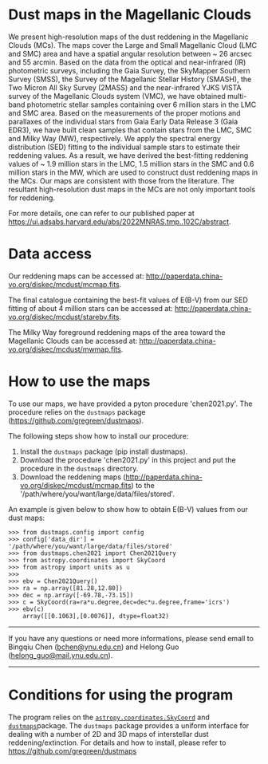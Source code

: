 # Dust maps in the Magellanic Clouds

We present high-resolution maps of the dust reddening in the Magellanic Clouds (MCs). The maps cover the Large and Small Magellanic Cloud (LMC and SMC) area and have a spatial angular resolution between ~ 26 arcsec and 55 arcmin. Based on the data from the optical and near-infrared (IR) photometric surveys, including the Gaia Survey, the SkyMapper Southern Survey (SMSS), the Survey of the Magellanic Stellar History (SMASH), the Two Micron All Sky Survey (2MASS) and the near-infrared YJKS VISTA survey of the Magellanic Clouds system (VMC), we have obtained multi-band photometric stellar samples containing over 6 million stars in the LMC and SMC area. Based on the measurements of the proper motions and parallaxes of the individual stars from Gaia Early Data Release 3 (Gaia EDR3), we have built clean samples that contain stars from the LMC, SMC and Milky Way (MW), respectively. We apply the spectral energy distribution (SED) fitting to the individual sample stars to estimate their reddening values. As a result, we have derived the best-fitting reddening values of ~ 1.9 million stars in the LMC, 1.5 million stars in the SMC and 0.6 million stars in the MW, which are used to construct dust reddening maps in the MCs. Our maps are consistent with those from the literature. The resultant high-resolution dust maps in the MCs are not only important tools for reddening.

For more details, one can refer to our published paper at https://ui.adsabs.harvard.edu/abs/2022MNRAS.tmp..102C/abstract.

# Data access

Our reddening maps can be accessed at: http://paperdata.china-vo.org/diskec/mcdust/mcmap.fits.

The final catalogue containing the best-fit values of E(B-V) from our SED fitting of about 4 million stars can be accessed at: http://paperdata.china-vo.org/diskec/mcdust/starebv.fits. 

The Milky Way foreground reddening maps of the area toward the Magellanic Clouds can be accessed at: http://paperdata.china-vo.org/diskec/mcdust/mwmap.fits. 

# How to use the maps

To use our maps, we have provided a pyton procedure 'chen2021.py'. The procedure relies on the `dustmaps` package (https://github.com/gregreen/dustmaps).

The following steps show how to install our procedure:
1. Install the `dustmaps` package (pip install dustmaps).
2. Download the procedure 'chen2021.py' in this project and put the procedure in the `dustmaps` directory. 
3. Download the reddening maps (http://paperdata.china-vo.org/diskec/mcdust/mcmap.fits) to the '/path/where/you/want/large/data/files/stored'.


An example is given below to show how to obtain E(B-V) values from our dust maps:

    >>> from dustmaps.config import config
    >>> config['data_dir'] = '/path/where/you/want/large/data/files/stored'
    >>> from dustmaps.chen2021 import Chen2021Query
    >>> from astropy.coordinates import SkyCoord
    >>> from astropy import units as u
    >>>
    >>> ebv = Chen2021Query()
    >>> ra = np.array([81.28,12.80])
    >>> dec = np.array([-69.78,-73.15])
    >>> c = SkyCoord(ra=ra*u.degree,dec=dec*u.degree,frame='icrs')  
    >>> ebv(c)
        array([[0.1063],[0.0076]], dtype=float32) 
     
--------------------------------------------------------------------------------
If you have any questions or need more informations, please send emall to Bingqiu Chen (bchen@ynu.edu.cn) and Helong Guo (helong_guo@mail.ynu.edu.cn).

--------------------------------------------------------------------------------

# Conditions for using the program

The program relies on the [`astropy.coordinates.SkyCoord`](http://docs.astropy.org/en/stable/api/astropy.coordinates.SkyCoord.html#astropy.coordinates.SkyCoord) and [`dustmaps`](https://github.com/gregreen/dustmaps)package. 
The `dustmaps` package provides a uniform interface for dealing with a number of 2D and 3D maps of interstellar dust reddening/extinction. For details and how to install, please refer to https://github.com/gregreen/dustmaps
